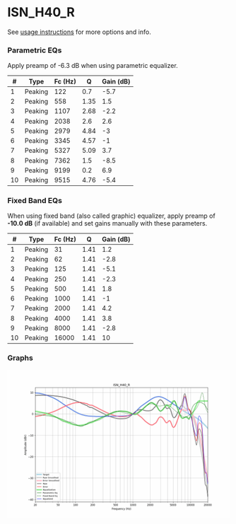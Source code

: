 # ISN_H40_R
See [usage instructions](https://github.com/jaakkopasanen/AutoEq#usage) for more options and info.

### Parametric EQs
Apply preamp of -6.3 dB when using parametric equalizer.

|   # | Type    |   Fc (Hz) |    Q |   Gain (dB) |
|-----|---------|-----------|------|-------------|
|   1 | Peaking |       122 | 0.7  |        -5.7 |
|   2 | Peaking |       558 | 1.35 |         1.5 |
|   3 | Peaking |      1107 | 2.68 |        -2.2 |
|   4 | Peaking |      2038 | 2.6  |         2.6 |
|   5 | Peaking |      2979 | 4.84 |        -3   |
|   6 | Peaking |      3345 | 4.57 |        -1   |
|   7 | Peaking |      5327 | 5.09 |         3.7 |
|   8 | Peaking |      7362 | 1.5  |        -8.5 |
|   9 | Peaking |      9199 | 0.2  |         6.9 |
|  10 | Peaking |      9515 | 4.76 |        -5.4 |

### Fixed Band EQs
When using fixed band (also called graphic) equalizer, apply preamp of **-10.0 dB** (if available) and set gains manually with these parameters.

|   # | Type    |   Fc (Hz) |    Q |   Gain (dB) |
|-----|---------|-----------|------|-------------|
|   1 | Peaking |        31 | 1.41 |         1.2 |
|   2 | Peaking |        62 | 1.41 |        -2.8 |
|   3 | Peaking |       125 | 1.41 |        -5.1 |
|   4 | Peaking |       250 | 1.41 |        -2.3 |
|   5 | Peaking |       500 | 1.41 |         1.8 |
|   6 | Peaking |      1000 | 1.41 |        -1   |
|   7 | Peaking |      2000 | 1.41 |         4.2 |
|   8 | Peaking |      4000 | 1.41 |         3.8 |
|   9 | Peaking |      8000 | 1.41 |        -2.8 |
|  10 | Peaking |     16000 | 1.41 |        10   |

### Graphs
![](./ISN_H40_R.png)
